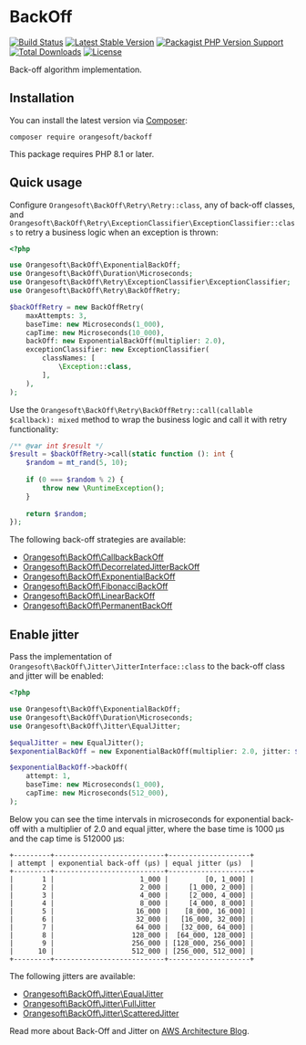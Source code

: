 # BackOff

[![Build Status](https://img.shields.io/github/actions/workflow/status/denisyukphp/backoff/ci.yml?branch=main&style=plastic)](https://github.com/denisyukphp/backoff/actions/workflows/ci.yml)
[![Latest Stable Version](https://img.shields.io/packagist/v/orangesoft/backoff?style=plastic)](https://packagist.org/packages/orangesoft/backoff)
[![Packagist PHP Version Support](https://img.shields.io/packagist/php-v/orangesoft/backoff?style=plastic&color=8892BF)](https://packagist.org/packages/orangesoft/backoff)
[![Total Downloads](https://img.shields.io/packagist/dt/orangesoft/backoff?style=plastic)](https://packagist.org/packages/orangesoft/backoff)
[![License](https://img.shields.io/packagist/l/orangesoft/backoff?style=plastic&color=428F7E)](https://packagist.org/packages/orangesoft/backoff)

Back-off algorithm implementation.

## Installation

You can install the latest version via [Composer](https://getcomposer.org/):

```text
composer require orangesoft/backoff
```

This package requires PHP 8.1 or later.

## Quick usage

Configure `Orangesoft\BackOff\Retry\Retry::class`, any of back-off classes, and `Orangesoft\BackOff\Retry\ExceptionClassifier\ExceptionClassifier::class` to retry a business logic when an exception is thrown:

```php
<?php

use Orangesoft\BackOff\ExponentialBackOff;
use Orangesoft\BackOff\Duration\Microseconds;
use Orangesoft\BackOff\Retry\ExceptionClassifier\ExceptionClassifier;
use Orangesoft\BackOff\Retry\BackOffRetry;

$backOffRetry = new BackOffRetry(
    maxAttempts: 3,
    baseTime: new Microseconds(1_000),
    capTime: new Microseconds(10_000),
    backOff: new ExponentialBackOff(multiplier: 2.0),
    exceptionClassifier: new ExceptionClassifier(
        classNames: [
            \Exception::class,
        ],
    ),
);
```

Use the `Orangesoft\BackOff\Retry\BackOffRetry::call(callable $callback): mixed` method to wrap the business logic and call it with retry functionality:

```php
/** @var int $result */
$result = $backOffRetry->call(static function (): int {
    $random = mt_rand(5, 10);
    
    if (0 === $random % 2) {
        throw new \RuntimeException();
    }
    
    return $random;
});
```

The following back-off strategies are available:

- [Orangesoft\BackOff\CallbackBackOff](./src/CallbackBackOff.php)
- [Orangesoft\BackOff\DecorrelatedJitterBackOff](./src/DecorrelatedJitterBackOff.php)
- [Orangesoft\BackOff\ExponentialBackOff](./src/ExponentialBackOff.php)
- [Orangesoft\BackOff\FibonacciBackOff](./src/FibonacciBackOff.php)
- [Orangesoft\BackOff\LinearBackOff](./src/LinearBackOff.php)
- [Orangesoft\BackOff\PermanentBackOff](./src/PermanentBackOff.php)

## Enable jitter

Pass the implementation of `Orangesoft\BackOff\Jitter\JitterInterface::class` to the back-off class and jitter will be enabled:

```php
<?php

use Orangesoft\BackOff\ExponentialBackOff;
use Orangesoft\BackOff\Duration\Microseconds;
use Orangesoft\BackOff\Jitter\EqualJitter;

$equalJitter = new EqualJitter();
$exponentialBackOff = new ExponentialBackOff(multiplier: 2.0, jitter: $equalJitter);

$exponentialBackOff->backOff(
    attempt: 1,
    baseTime: new Microseconds(1_000),
    capTime: new Microseconds(512_000),
);
```

Below you can see the time intervals in microseconds for exponential back-off with a multiplier of 2.0 and equal jitter, where the base time is 1000 μs and the cap time is 512000 μs:

```text
+---------+---------------------------+--------------------+
| attempt | exponential back-off (μs) | equal jitter (μs)  |
+---------+---------------------------+--------------------+
|       1 |                     1_000 |         [0, 1_000] |
|       2 |                     2_000 |     [1_000, 2_000] |
|       3 |                     4_000 |     [2_000, 4_000] |
|       4 |                     8_000 |     [4_000, 8_000] |
|       5 |                    16_000 |    [8_000, 16_000] |
|       6 |                    32_000 |   [16_000, 32_000] |
|       7 |                    64_000 |   [32_000, 64_000] |
|       8 |                   128_000 |  [64_000, 128_000] |
|       9 |                   256_000 | [128_000, 256_000] |
|      10 |                   512_000 | [256_000, 512_000] |
+---------+---------------------------+--------------------+
```

The following jitters are available:

- [Orangesoft\BackOff\Jitter\EqualJitter](./src/Jitter/EqualJitter.php)
- [Orangesoft\BackOff\Jitter\FullJitter](./src/Jitter/FullJitter.php)
- [Orangesoft\BackOff\Jitter\ScatteredJitter](./src/Jitter/ScatteredJitter.php)

Read more about Back-Off and Jitter on [AWS Architecture Blog](https://aws.amazon.com/ru/blogs/architecture/exponential-backoff-and-jitter/).
